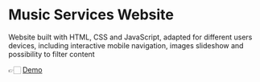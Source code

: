 # Music Services Website

Website built with HTML, CSS and JavaScript, adapted for different users devices, including interactive mobile navigation, images slideshow and possibility to filter content

👉🏻 [Demo](https://janeund.github.io/qrates/)
